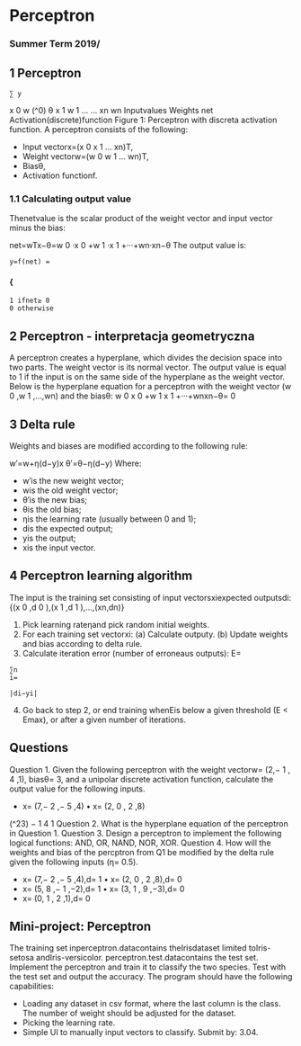 # Perceptron

### Summer Term 2019/

## 1 Perceptron

```
∑ y
```
x 0 w (^0) θ
x 1 w 1
... ...
xn wn
Inputvalues Weights
net Activation(discrete)function
Figure 1: Perceptron with discreta activation function.
A perceptron consists of the following:

- Input vectorx=(x 0 x 1 ... xn)T,
- Weight vectorw=(w 0 w 1 ... wn)T,
- Biasθ,
- Activation functionf.

### 1.1 Calculating output value

Thenetvalue is the scalar product of the weight vector and input vector minus the bias:

net=wTx−θ=w 0 ·x 0 +w 1 ·x 1 +···+wn·xn−θ
The output value is:

```
y=f(net) =
```
#### {

```
1 ifnet≥ 0
0 otherwise
```

## 2 Perceptron - interpretacja geometryczna

A perceptron creates a hyperplane, which divides the decision space into two parts. The
weight vector is its normal vector. The output value is equal to 1 if the input is on the
same side of the hyperplane as the weight vector. Below is the hyperplane equation for a
perceptron with the weight vector (w 0 ,w 1 ,...,wn) and the biasθ:
w 0 x 0 +w 1 x 1 +···+wnxn−θ= 0

## 3 Delta rule

Weights and biases are modified according to the following rule:

w′=w+η(d−y)x
θ′=θ−η(d−y)
Where:

- w′is the new weight vector;
- wis the old weight vector;
- θ′is the new bias;
- θis the old bias;
- ηis the learning rate (usually between 0 and 1);
- dis the expected output;
- yis the output;
- xis the input vector.

## 4 Perceptron learning algorithm

The input is the training set consisting of input vectorsxiexpected outputsdi:
{(x 0 ,d 0 ),(x 1 ,d 1 ),...,(xn,dn)}

1. Pick learning rateηand pick random initial weights.
2. For each training set vectorxi:
    (a) Calculate outputy.
(b) Update weights and bias according to delta rule.
3. Calculate iteration error (number of erroneaus outputs):
    E=

```
∑n
i=
```
```
|di−yi|
```
4. Go back to step 2, or end training whenEis below a given threshold (E < Emax),
    or after a given number of iterations.


## Questions

Question 1.
Given the following perceptron with the weight vectorw= (2,− 1 , 4 ,1), biasθ= 3, and a
unipolar discrete activation function, calculate the output value for the following inputs.

- x= (7,− 2 ,− 5 ,4) • x= (2, 0 , 2 ,8)

(^23)
− 1
4
1
Question 2.
What is the hyperplane equation of the perceptron in Question 1.
Question 3.
Design a perceptron to implement the following logical functions: AND, OR, NAND,
NOR, XOR.
Question 4.
How will the weights and bias of the percptron from Q1 be modified by the delta rule
given the following inputs (η= 0.5).

- x= (7,− 2 ,− 5 ,4),d= 1 • x= (2, 0 , 2 ,8),d= 0
- x= (5, 8 ,− 1 ,−2),d= 1 • x= (3, 1 , 9 ,−3),d= 0
- x= (0, 1 , 2 ,1),d= 0


## Mini-project: Perceptron

The training set inperceptron.datacontains theIrisdataset limited toIris-setosa
andIris-versicolor. perceptron.test.datacontains the test set. Implement the
perceptron and train it to classify the two species. Test with the test set and output the
accuracy.
The program should have the following capabilities:

- Loading any dataset in csv format, where the last column is the class. The number
    of weight should be adjusted for the dataset.
- Picking the learning rate.
- Simple UI to manually input vectors to classify.
Submit by: 3.04.


